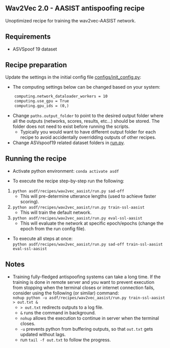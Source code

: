 ## Wav2Vec 2.0 - AASIST antispoofing recipe

Unoptimized recipe for training the wav2vec-AASIST network.

## Requirements
- ASVSpoof 19 dataset

## Recipe preparation

Update the settings in the initial config file [configs/init_config.py](configs/init_config.py):

- The computing settings below can be changed based on your system:
  
```txt
    computing.network_dataloader_workers = 10
    computing.use_gpu = True
    computing.gpu_ids = (0,)
```

- Change `paths.output_folder` to point to the desired output folder where all the outputs (networks, scores, results, etc...) should be stored. The folder does not need to exist before running the scripts.
  - Typically you would want to have different output folder for each recipe to avoid accidentally overridding outputs of other recipes.
- Change ASVspoof19 related dataset folders in [run.py](run.py).

## Running the recipe

- Activate python environment: `conda activate asdf`

- To execute the recipe step-by-step run the following:
1) `python asdf/recipes/wav2vec_aasist/run.py sad-off`
    - This will pre-determine utterance lengths (used to achieve faster scoring). 
2) `python asdf/recipes/wav2vec_aasist/run.py train-ssl-aasist`
      - This will train the default network.
3) `python asdf/recipes/wav2vec_aasist/run.py eval-ssl-aasist`
    - This will evaluate the network at specific epoch/epochs (change the epoch from the run config file).

- To execute all steps at once: \
    `python asdf/recipes/wav2vec_aasist/run.py sad-off train-ssl-aasist eval-ssl-aasist`





## Notes

- Training fully-fledged antispoofing systems can take a long time. If the training is done in remote server and you want to prevent execution from stopping when the terminal closes or internet connection fails, consider using the following (or similar) command: \
    `nohup python -u asdf/recipes/wav2vec_aasist/run.py train-ssl-aasist > out.txt &`
  - `> out.txt` redirects outputs to a log file.
  - `&` runs the command in background.
  - `nohup` allows the execution to continue in server when the terminal closes.
  - `-u` prevents python from buffering outputs, so that `out.txt` gets updated without lags.
  - run `tail -f out.txt` to follow the progress.
